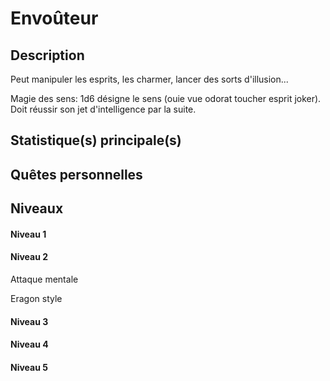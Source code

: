 # Envoûteur

## Description

Peut manipuler les esprits, les charmer, lancer des sorts d'illusion...

Magie des sens: 1d6 désigne le sens (ouie vue odorat toucher esprit joker). Doit réussir son jet d'intelligence par la suite.

## Statistique(s) principale(s)



## Quêtes personnelles



## Niveaux

#### Niveau 1

#### Niveau 2

Attaque mentale

Eragon style

#### Niveau 3

#### Niveau 4

#### Niveau 5